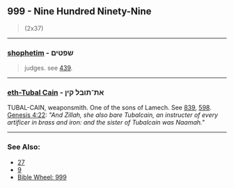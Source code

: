 ## 999 - Nine Hundred Ninety-Nine
> (2x37)

---

### [shophetim](/keys/ShPTIMf) - שפטים
> judges. see [439](439).

---

### [eth-Tubal Cain](/keys/ATh-ThVBL.QIN) - את־תובל קין
TUBAL-CAIN, weaponsmith. One of the sons of Lamech. See [839](839), [598](598). [Genesis 4:22](https://biblehub.com/genesis/4-22.htm): *"And Zillah, she also bare Tubalcain, an instructer of every artificer in brass and iron: and the sister of Tubalcain was Naamah."*

---

### See Also:

- [27](27)
- [9](9)
- [Bible Wheel: 999](https://www.biblewheel.com//GR/GR_Database.php?SearchBy_Gematria=999)

